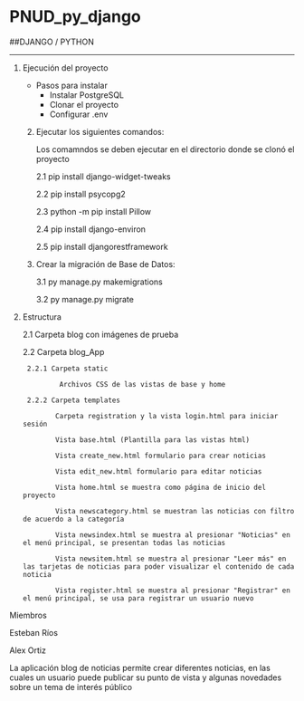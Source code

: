 # PNUD_py_django

##DJANGO / PYTHON
***
1. Ejecución del proyecto
   - Pasos para instalar    
     - Instalar PostgreSQL
     - Clonar el proyecto
     - Configurar .env

    2. Ejecutar los siguientes comandos:

        Los comamndos se deben ejecutar en el directorio donde se clonó el proyecto    

        2.1 pip install django-widget-tweaks

        2.2 pip install psycopg2

        2.3 python -m pip install Pillow

        2.4 pip install django-environ

        2.5 pip install djangorestframework

    3. Crear la migración de Base de Datos:

        3.1 py manage.py makemigrations

        3.2 py manage.py migrate


2. Estructura

    2.1 Carpeta blog con imágenes de prueba

    2.2 Carpeta blog_App 

        2.2.1 Carpeta static

                Archivos CSS de las vistas de base y home 

        2.2.2 Carpeta templates

               Carpeta registration y la vista login.html para iniciar sesión 

               Vista base.html (Plantilla para las vistas html)

               Vista create_new.html formulario para crear noticias

               Vista edit_new.html formulario para editar noticias

               Vista home.html se muestra como página de inicio del proyecto

               Vista newscategory.html se muestran las noticias con filtro de acuerdo a la categoría

               Vista newsindex.html se muestra al presionar "Noticias" en el menú principal, se presentan todas las noticias

               Vista newsitem.html se muestra al presionar "Leer más" en las tarjetas de noticias para poder visualizar el contenido de cada noticia

               Vista register.html se muestra al presionar "Registrar" en el menú principal, se usa para registrar un usuario nuevo


Miembros

Esteban Ríos

Alex Ortiz


La aplicación blog de noticias permite crear diferentes noticias, en las cuales un usuario puede publicar su punto de vista y algunas novedades sobre un tema de interés público 
                

